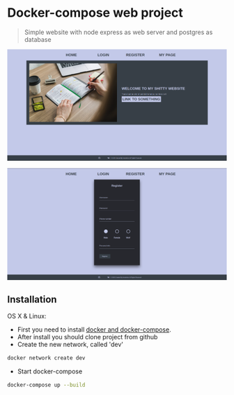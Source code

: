 # Docker-compose web project
> Simple website with node express as web server and postgres as database

![](./Showcase/Showcase_1.png)

![](./Showcase/Showcase_2.png)


## Installation

OS X & Linux:

* First you need to install [docker and docker-compose](https://docs.docker.com/compose/install/).
* After install you should clone project from github
* Create the new network, called 'dev'
```sh
docker network create dev
```
* Start docker-compose
```sh
docker-compose up --build
```